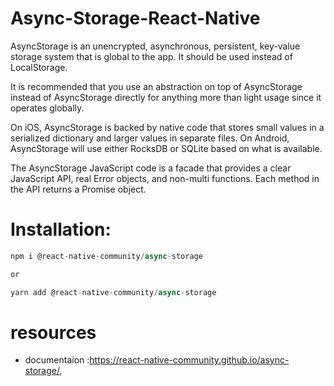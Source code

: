 # Async-Storage-React-Native
AsyncStorage is an unencrypted, asynchronous, persistent, key-value storage system that is global to the app. It should be used instead of LocalStorage.

It is recommended that you use an abstraction on top of AsyncStorage instead of AsyncStorage directly for anything more than light usage since it operates globally.

On iOS, AsyncStorage is backed by native code that stores small values in a serialized dictionary and larger values in separate files. On Android, AsyncStorage will use either RocksDB or SQLite based on what is available.

The AsyncStorage JavaScript code is a facade that provides a clear JavaScript API, real Error objects, and non-multi functions. Each method in the API returns a Promise object.

# Installation:
```js
npm i @react-native-community/async-storage

or

yarn add @react-native-community/async-storage

```


# resources
- documentaion :https://react-native-community.github.io/async-storage/,
